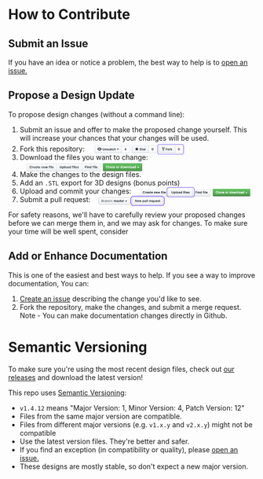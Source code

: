 # How to Contribute
## Submit an Issue
If you have an idea or notice a problem, the best way to help is to [open an issue.](https://github.com/make4covid/face-shield/issues/new?assignees=&labels=&template=design-issue-template.md&title=)

## Propose a Design Update
To propose design changes (without a command line):
1. Submit an issue and offer to make the proposed change yourself. This will increase your chances that your changes will be used.
1. Fork this repository: <img src="./img/fork.png" height="30px" style="margin-bottom:-11px;margin-left:10px;">
2. Download the files you want to change: <img src="./img/download.png" height="23px" style="margin-bottom:-8px;margin-left:10px;">
3. Make the changes to the design files.
4. Add an `.STL` export for 3D designs (bonus points)
5. Upload and commit your changes: <img src="./img/upload.png" height="22px" style="margin-bottom:-8px;margin-left:10px;">
7. Submit a pull request: <img src="./img/pr.png" height="21px" style="margin-bottom:-8px;margin-left:10px;">

For safety reasons, we'll have to carefully review your proposed changes before we can merge them in, and we may ask for changes. To make sure your time will be well spent, consider 

## Add or Enhance Documentation
This is one of the easiest and best ways to help. If you see a way to improve documentation, You can:
1. [Create an issue](https://github.com/make4covid/face-shield/issues/new?assignees=&labels=&template=design-issue-template.md&title=) describing the change you'd like to see.
2. Fork the repository, make the changes, and submit a merge request.
Note - You can make documentation changes directly in Github.

# Semantic Versioning
To make sure you're using the most recent design files, check out [our releases](https://github.com/make4covid/face-shield/releases) and download the latest version!

This repo uses [Semantic Versioning](https://semver.org/):
* `v1.4.12` means "Major Version: 1, Minor Version: 4, Patch Version: 12"
* Files from the same major version are compatible.
* Files from different major versions (e.g. `v1.x.y` and `v2.x.y`) might not be compatible
* Use the latest version files. They're better and safer.
* If you find an exception (in compatibility or quality), please [open an issue.](https://github.com/make4covid/face-shield/issues/new?assignees=&labels=&template=design-issue-template.md&title=)
* These designs are mostly stable, so don't expect a new major version.
